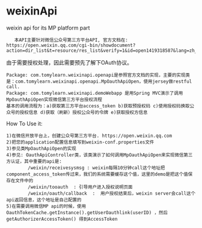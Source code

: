 # weixinApi
weixin api for its MP platform part

       本API主要针对微信公众号第三方平台API, 官方文档在: https://open.weixin.qq.com/cgi-bin/showdocument?action=dir_list&t=resource/res_list&verify=1&id=open1419318587&lang=zh_CN, 
由于需要授权处理，因此需要预先了解下OAuth协议。

	Package: com.tomylearn.weixinapi.openapi是参照官方文档的实现，主要的实现类是：com.tomylearn.weixinapi.openapi.MpOauthApiOpen，使用jersey做restful call.
	Package: com.tomylearn.weixinapi.demoWebapp 是用Spring MVC演示了调用MpOauthApiOpen实现微信第三方平台授权流程
	基本的调用流程为：a)获取第三方平台access_token b)获取预授权码 c)使用授权码换取公众号的授权信息 d)获取（刷新）授权公众号的令牌 e)获取授权方信息
	
How To Use it:

    1)在微信开放平台上，创建公众号第三方平台. https://open.weixin.qq.com
    2)把您的application配置信息填写到weixin-conf.properties文件
    3)参见类MpOauthApiOpen的实现
    4)参见: OauthApiController类，该类演示了如何调用MpOauthApiOpen来实现微信第三方认证，其中重要的api是: 
            /weixin/receivesysmsg : weixin每隔10分钟call这个地址把component_access_token传过来，我们的系统需要缓存这个值，这里的demo是把这个值保存在文件中的
            /weixin/tooauth  : 引导用户进入授权说明页面
            /weixin/oauth/callback  :  用户授权结束后，weixin server会call这个api返回信息，这个地址是自己配置的
    5)在需要调用微信MP api的时候，使用OauthTokenCache.getInstance().getUserOauthlink(userID) ，然后getAuthorizerAccessToken() 得到AccessToken
